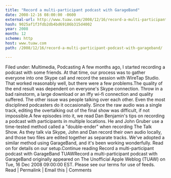 ```yaml
---
title: "Record a multi-participant podcast with GarageBand"
date: 2008-12-16 08:00:00 -0600
external-url: http://www.tuaw.com/2008/12/16/record-a-multi-participant-podcast-with-garageband/
hash: 9025af1f3fdb2db4bd69186b315d4002
year: 2008
month: 12
scheme: http
host: www.tuaw.com
path: /2008/12/16/record-a-multi-participant-podcast-with-garageband/

---
```


Filed under: Multimedia, Podcasting
A few months ago, I started recording a podcast with some friends. At that time, our process was to gather everyone into one Skype call and record the session with WireTap Studio. That worked reasonably well, but there were a few problems.The quality of the end result was dependent on everyone's Skype connection. Throw in a bad rainstorm, a large download or an iffy wi-fi connection and quality suffered. The other issue was people talking over each other. Even the most disciplined podcasters do it occasionally. Since the raw audio was a single track, editing the overtalking out of the final show was difficult, if not impossible.A few episodes into it, we read Dan Benjamin's tips on recording a podcast with participants in multiple locations. He and John Gruber use a time-tested method called a "double-ender" when recording The Talk Show. As they talk via Skype, John and Dan record their own audio locally, and those two files are edited together as separate tracks. We've adopted a similar method using GarageBand, and it's been working wonderfully. Read on for details on our setup.Continue reading Record a multi-participant podcast with GarageBand
TUAWRecord a multi-participant podcast with GarageBand originally appeared on The Unofficial Apple Weblog (TUAW) on Tue, 16 Dec 2008 09:00:00 EST.  Please see our terms for use of feeds.
Read | Permalink | Email this | Comments


 


